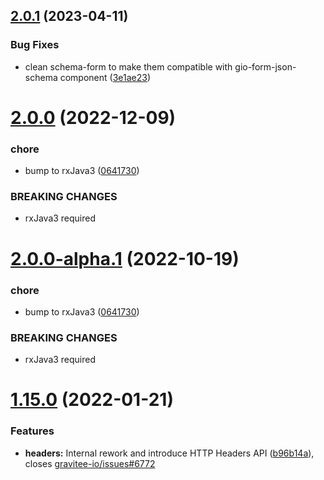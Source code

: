 ## [2.0.1](https://github.com/gravitee-io/gravitee-policy-ratelimit/compare/2.0.0...2.0.1) (2023-04-11)


### Bug Fixes

* clean schema-form to make them compatible with gio-form-json-schema component ([3e1ae23](https://github.com/gravitee-io/gravitee-policy-ratelimit/commit/3e1ae23b5f70f2f663259e6cee4d5b033761a71c))

# [2.0.0](https://github.com/gravitee-io/gravitee-policy-ratelimit/compare/1.15.0...2.0.0) (2022-12-09)


### chore

* bump to rxJava3 ([0641730](https://github.com/gravitee-io/gravitee-policy-ratelimit/commit/064173010225c118982d2805e0a7377a6f46ca13))


### BREAKING CHANGES

* rxJava3 required

# [2.0.0-alpha.1](https://github.com/gravitee-io/gravitee-policy-ratelimit/compare/1.15.0...2.0.0-alpha.1) (2022-10-19)


### chore

* bump to rxJava3 ([0641730](https://github.com/gravitee-io/gravitee-policy-ratelimit/commit/064173010225c118982d2805e0a7377a6f46ca13))


### BREAKING CHANGES

* rxJava3 required

# [1.15.0](https://github.com/gravitee-io/gravitee-policy-ratelimit/compare/1.14.0...1.15.0) (2022-01-21)


### Features

* **headers:** Internal rework and introduce HTTP Headers API ([b96b14a](https://github.com/gravitee-io/gravitee-policy-ratelimit/commit/b96b14ad3a64848cd7d8e94742331d65317a6862)), closes [gravitee-io/issues#6772](https://github.com/gravitee-io/issues/issues/6772)
